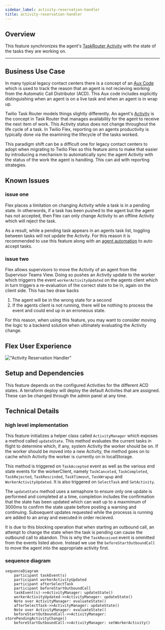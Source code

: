 ```yaml
---
sidebar_label: activity-reservation-handler
title: activity-reservation-handler
---
```


## Overview

This feature synchronizes the agent's [TaskRouter Activity](https://www.twilio.com/docs/taskrouter/api/activity) with the state of the tasks they are working on.


---

## Business Use Case

In many typical legacy contact centers there is a concept of an [Aux Code](https://cxcentral.com.au/glossary/auxiliary-codes/) which is used to track the reason that an agent is not recieving working from the Automatic Call Distributor (ACD). This Aux code includes explicitly distinguishing when an agent is on a live task and when an agent is in wrap up.

Twilio Task Router models things slightly differently. An agent's [Activity](https://www.twilio.com/docs/taskrouter/api/activity) is the concept in Task Router that manages availability for the agent to receive the next item of work.  This Activity status does not change throughout the life cycle of a task.  In Twilio Flex, reporting on an agents productivity is typically done via the examining the lifecycle of the tasks worked.

This paradigm shift can be a difficult one for legacy contact centers to adopt when migrating to Twilio Flex so this feature aims to make that easier by introducing a mechanism to automatically sync the agent Activity with the status of the work the agent is handling. This can aid with reporting strategies.

## Known Issues

### issue one
Flex places a limitation on changing Activity while a task is in a pending state.  In otherwords, if a task has been pushed to the agent but the agent has not accepted, then Flex can only change Activity to an offline Activity which will reject the task.

As a result, while a pending task appears in an agents task list, toggling between tasks will not update the Activity.  For this reason it is recommended to use this feature along with an [agent automation](/flex-project-template/feature-library/agent-automation) to auto accept tasks.

### issue two
Flex allows supervisors to move the Activity of an agent from the Supervisor Teams View.  Doing so pushes an Activity update to the worker which triggerrs the event `workerActivityUpdated` on the agents client which in turn triggers a re-evaluation of the correct state to be in, again on the client side.  This has two draw backs
1. The agent will be in the wrong state for a second
2. If the agents client is not running, there will be nothing to process the event and could end up in an erroneous state.

For this reason, when using this feature, you may want to consider moving the logic to a backend solution when ultimately evaluating the Activity change.

## Flex User Experience

!["Activity Reservation Handler"](/img/features/activity-reservation-handler/activty-reservation-handler.gif)

## Setup and Dependencies

This feature depends on the configured Activities for the different ACD states.  A terraform deploy will deploy the default Activites that are assigned. These can be changed through the admin panel at any time.

## Technical Details

### high level implementation
This feature initializes a helper class called `ActivityManager` which exposes a method called `updateState`.  This method evaluates the current tasks in flight to determine which, if any, system Activity the worker should be on.  If the worker should be moved into a new Activity, the method goes on to cache which Activity the worker is currently on in localStorage.

This method is triggered on `TaskAccepted` event as well as the various end state events for the workerClient, namely `TaskCanceled`, `TaskCompleted`, `TaskRejected`, `TaskRescinded`, `TaskTimeout`, `TaskWrapup` and `WorkerActivityUpdated`.  It is also triggered on `SelectTask` and `SetActivity`.

The `updateState` method uses a semaphore to ensure only one update is performed and completed at a time, completion includes the confirmation that the state has been updated which can wait up to a maxmimum of 3000ms to confirm the state upate before posting a warning and continuing.  Subsequent updates requested while the processs is running are added to an array and executed in order recieved.

It is due to this blocking operation that when starting an outbound call, an attempt to change the state when the task is pending can cause the outbound call to abandon.  This is why the `TaskReceived` event is ommitted from the events listed above.  Instead we use the `beforeStartOutboundCall` to move the agent into the appropriate activity first.

### sequence diagram

```mermaid
sequenceDiagram
    participant taskEvent(s)
    participant workerActivityUpdated
    participant afterSelectTask
    participant beforeStartOutboundCall
    taskEvent(s)->>ActivityManager: updateState()
    workerActivityUpdated->>ActivityManager: updateState()
    Note over ActivityManager: evaluateState()
    afterSelectTask->>ActivityManager: updateState()
    Note over ActivityManager: evaluateState()
    beforeStartOutboundCall->>ActivityManager: storePendingActivityChange()
    beforeStartOutboundCall->>ActivityManager: setWorkerActivity()
```





